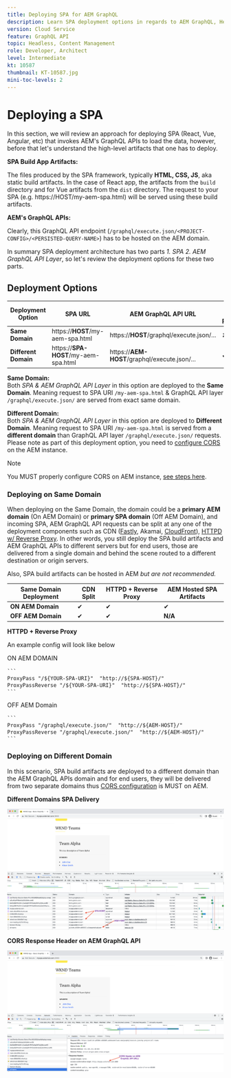 ```yaml
---
title: Deploying SPA for AEM GraphQL
description: Learn SPA deployment options in regards to AEM GraphQL, Headless.
version: Cloud Service
feature: GraphQL API
topic: Headless, Content Management
role: Developer, Architect
level: Intermediate
kt: 10587
thumbnail: KT-10587.jpg
mini-toc-levels: 2
---
```



# Deploying a SPA

In this section, we will review an approach for deploying SPA (React, Vue, Angular, etc) that invokes AEM's GraphQL APIs to load the data, however, before that let's understand the high-level artifacts that one has to deploy.

**SPA Build App Artifacts:** 

The files produced by the SPA framework, typically **HTML, CSS, JS**, aka static build artifacts. In the case of React app, the  artifacts from the `build` directory and for Vue artifacts from the `dist` directory. 
The request to your SPA (e.g. https://HOST/my-aem-spa.html) will be served using these build artifacts.

**AEM's GraphQL APIs:**

Clearly, this GraphQL API endpoint (`/graphql/execute.json/<PROJECT-CONFIG>/<PERSISTED-QUERY-NAME>`) has to be hosted on the AEM domain.

In summary SPA deployment architecture has two parts *1. SPA  2. AEM GraphQL API Layer*, so let's review the deployment options for these two parts.


## Deployment Options

| Deployment Option | SPA URL | AEM GraphQL API URL | CORS Config Required? |
| ---------|---------- | ---------|---------- |
| **Same Domain** | https://**HOST**/my-aem-spa.html | https://**HOST**/graphql/execute.json/... | &#10008; |
| **Different Domain** | https://**SPA-HOST**/my-aem-spa.html | https://**AEM-HOST**/graphql/execute.json/... | &#10004; |

**Same Domain:**            
    Both *SPA & AEM GraphQL API Layer* in this option are deployed to the **Same Domain**. Meaning request to SPA URI `/my-aem-spa.html` & GraphQL API layer `/graphql/execute.json/` are served from exact same domain.

**Different Domain:**               
    Both *SPA & AEM GraphQL API Layer* in this option are deployed to **Different Domain**. Meaning request to SPA URI `/my-aem-spa.html` is served from a **different domain** than GraphQL API layer `/graphql/execute.json/` requests. Please note as part of this deployment option, you need to [configure CORS](cors.md) on the AEM instance.

>[!NOTE]
>
>You MUST properly configure CORS on AEM instance, [see steps here](cors.md).

### Deploying on Same Domain

When deploying on the Same Domain, the domain could be a **primary AEM domain** (On AEM Domain) or **primary SPA domain** (Off AEM Domain), and incoming SPA, AEM GraphQL API requests can be split at any one of the deployment components such as CDN ([Fastly](https://docs.fastly.com/en/guides/routing-assets-to-different-origins), Akamai, [CloudFront](https://aws.amazon.com/premiumsupport/knowledge-center/cloudfront-distribution-serve-content/)), [HTTPD w/ Reverse Proxy](https://httpd.apache.org/docs/2.4/howto/reverse_proxy.html). In other words, you still deploy the SPA build artifacts and AEM GraphQL APIs to different servers but for end users, those are delivered from a single domain and behind the scene routed to a different destination or origin servers.

Also, SPA build artifacts can be hosted in AEM *but are not recommended.* 

| Same Domain Deployment | CDN Split | HTTPD + Reverse Proxy | AEM Hosted SPA Artifacts |
| ---------|---------- | ---------|---------- |
| **ON AEM Domain** | &#10004; | &#10004; | &#10004; |
| **OFF AEM Domain** | &#10004; | &#10004; | **N/A** |


**HTTPD + Reverse Proxy**

An example config will look like below

ON AEM DOMAIN

    ```
    ProxyPass "/${YOUR-SPA-URI}"  "http://${SPA-HOST}/"
    ProxyPassReverse "/${YOUR-SPA-URI}"  "http://${SPA-HOST}/"
    ```

OFF AEM Domain

    ```
    ProxyPass "/graphql/execute.json/"  "http://${AEM-HOST}/"
    ProxyPassReverse "/graphql/execute.json/"  "http://${AEM-HOST}/"
    ```




### Deploying on Different Domain

In this scenario, SPA build artifacts are deployed to a different domain than the AEM GraphQL APIs domain and for end users, they will be delivered from two separate domains thus [CORS configuration](cors.md) is MUST on AEM.

**Different Domains SPA Delivery**

![Different Domain SPA Delivery](assets/spa/different-domain-spa-delivery.png)


**CORS Response Header on AEM GraphQL API**

![CORS Response Header AEM GraphQL API](assets/spa/CORS-response-header-aem-graphql-api.png)



